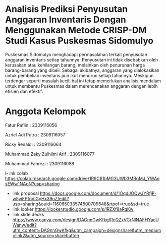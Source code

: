 # Analisis Prediksi Penyusutan Anggaran Inventaris Dengan Menggunakan Metode CRISP-DM Studi Kasus Puskesmas Sidomulyo
Puskesmas Sidomulyo menghadapi permasalahan terkait penyusutan anggaran inventaris setiap tahunnya. Penyusutan ini tidak disebabkan oleh kerusakan atau kehilangan barang, melainkan oleh penurunan harga barang-barang yang dibeli. Sebagai akibatnya, anggaran yang dialokasikan untuk pembelian inventaris pun ikut menurun setiap tahunnya. Meskipun terdengar seperti masalah kecil, hal ini tetap memerlukan analisis mendalam untuk membantu Puskesmas dalam merencanakan anggaran dengan lebih efisien dan efektif.

# Anggota Kelompok
  Fatur Raflin                              : 2309116056
  
  Azriel Adi Putra                          : 2309116057
  
  Ricky Renaldi                             : 2309116064
  
  Muhammad Zaky Zulhilmi Arif               : 2309116077
  
  Muhammad Fahrezi                          : 2309116088


l- ink colab
https://colab.research.google.com/drive/1R9C81bMG3UWb3MBqMJ_YWAqsEWw1NAoN?usp=sharing
- link proposal
https://docs.google.com/document/d/1OqdJOQwJYRfjP-w5yiFPfnVlGyHx39pZ/edit?usp=sharing&ouid=116065033574500709648&rtpof=true&sd=true
- link looker
https://lookerstudio.google.com/s/lRZXf8aRqKw
- link slide decks
https://www.canva.com/design/DAGnnGwKfkg/RcQZxVGrNlNAFHYacUWanw/edit?utm_content=DAGnnGwKfkg&utm_campaign=designshare&utm_medium=link2&utm_source=sharebutton
